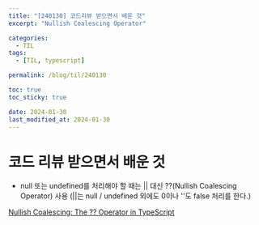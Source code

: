 ```yaml
---
title: "[240130] 코드리뷰 받으면서 배운 것"
excerpt: "Nullish Coalescing Operator"

categories:
  - TIL
tags:
  - [TIL, typescript]

permalink: /blog/til/240130

toc: true
toc_sticky: true

date: 2024-01-30
last_modified_at: 2024-01-30
---
```


# 코드 리뷰 받으면서 배운 것

- null 또는 undefined를 처리해야 할 때는 || 대신 ??(Nullish Coalescing Operator) 사용
  (||는 null / undefined 외에도 0이나 ''도 false 처리를 한다.)

[Nullish Coalescing: The ?? Operator in TypeScript](https://mariusschulz.com/blog/nullish-coalescing-the-operator-in-typescript)
